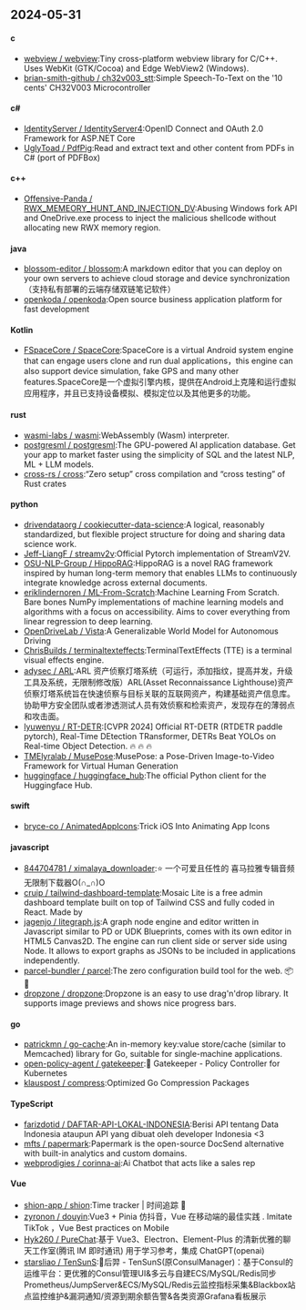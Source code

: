 ## 2024-05-31
#### c
* [webview / webview](https://github.com/webview/webview):Tiny cross-platform webview library for C/C++. Uses WebKit (GTK/Cocoa) and Edge WebView2 (Windows).
* [brian-smith-github / ch32v003_stt](https://github.com/brian-smith-github/ch32v003_stt):Simple Speech-To-Text on the '10 cents' CH32V003 Microcontroller
#### c#
* [IdentityServer / IdentityServer4](https://github.com/IdentityServer/IdentityServer4):OpenID Connect and OAuth 2.0 Framework for ASP.NET Core
* [UglyToad / PdfPig](https://github.com/UglyToad/PdfPig):Read and extract text and other content from PDFs in C# (port of PDFBox)
#### c++
* [Offensive-Panda / RWX_MEMEORY_HUNT_AND_INJECTION_DV](https://github.com/Offensive-Panda/RWX_MEMEORY_HUNT_AND_INJECTION_DV):Abusing Windows fork API and OneDrive.exe process to inject the malicious shellcode without allocating new RWX memory region.
#### java
* [blossom-editor / blossom](https://github.com/blossom-editor/blossom):A markdown editor that you can deploy on your own servers to achieve cloud storage and device synchronization（支持私有部署的云端存储双链笔记软件）
* [openkoda / openkoda](https://github.com/openkoda/openkoda):Open source business application platform for fast development
#### Kotlin
* [FSpaceCore / SpaceCore](https://github.com/FSpaceCore/SpaceCore):SpaceCore is a virtual Android system engine that can engage users clone and run dual applications，this engine can also support device simulation, fake GPS and many other features.SpaceCore是一个虚拟引擎内核，提供在Android上克隆和运行虚拟应用程序，并且已支持设备模拟、模拟定位以及其他更多的功能。
#### rust
* [wasmi-labs / wasmi](https://github.com/wasmi-labs/wasmi):WebAssembly (Wasm) interpreter.
* [postgresml / postgresml](https://github.com/postgresml/postgresml):The GPU-powered AI application database. Get your app to market faster using the simplicity of SQL and the latest NLP, ML + LLM models.
* [cross-rs / cross](https://github.com/cross-rs/cross):“Zero setup” cross compilation and “cross testing” of Rust crates
#### python
* [drivendataorg / cookiecutter-data-science](https://github.com/drivendataorg/cookiecutter-data-science):A logical, reasonably standardized, but flexible project structure for doing and sharing data science work.
* [Jeff-LiangF / streamv2v](https://github.com/Jeff-LiangF/streamv2v):Official Pytorch implementation of StreamV2V.
* [OSU-NLP-Group / HippoRAG](https://github.com/OSU-NLP-Group/HippoRAG):HippoRAG is a novel RAG framework inspired by human long-term memory that enables LLMs to continuously integrate knowledge across external documents.
* [eriklindernoren / ML-From-Scratch](https://github.com/eriklindernoren/ML-From-Scratch):Machine Learning From Scratch. Bare bones NumPy implementations of machine learning models and algorithms with a focus on accessibility. Aims to cover everything from linear regression to deep learning.
* [OpenDriveLab / Vista](https://github.com/OpenDriveLab/Vista):A Generalizable World Model for Autonomous Driving
* [ChrisBuilds / terminaltexteffects](https://github.com/ChrisBuilds/terminaltexteffects):TerminalTextEffects (TTE) is a terminal visual effects engine.
* [adysec / ARL](https://github.com/adysec/ARL):ARL 资产侦察灯塔系统（可运行，添加指纹，提高并发，升级工具及系统，无限制修改版）ARL(Asset Reconnaissance Lighthouse)资产侦察灯塔系统旨在快速侦察与目标关联的互联网资产，构建基础资产信息库。 协助甲方安全团队或者渗透测试人员有效侦察和检索资产，发现存在的薄弱点和攻击面。
* [lyuwenyu / RT-DETR](https://github.com/lyuwenyu/RT-DETR):[CVPR 2024] Official RT-DETR (RTDETR paddle pytorch), Real-Time DEtection TRansformer, DETRs Beat YOLOs on Real-time Object Detection. 🔥 🔥 🔥
* [TMElyralab / MusePose](https://github.com/TMElyralab/MusePose):MusePose: a Pose-Driven Image-to-Video Framework for Virtual Human Generation
* [huggingface / huggingface_hub](https://github.com/huggingface/huggingface_hub):The official Python client for the Huggingface Hub.
#### swift
* [bryce-co / AnimatedAppIcons](https://github.com/bryce-co/AnimatedAppIcons):Trick iOS Into Animating App Icons
#### javascript
* [844704781 / ximalaya_downloader](https://github.com/844704781/ximalaya_downloader):⭐️ 一个可爱且任性的 喜马拉雅专辑音频无限制下载器O(∩_∩)O
* [cruip / tailwind-dashboard-template](https://github.com/cruip/tailwind-dashboard-template):Mosaic Lite is a free admin dashboard template built on top of Tailwind CSS and fully coded in React. Made by
* [jagenjo / litegraph.js](https://github.com/jagenjo/litegraph.js):A graph node engine and editor written in Javascript similar to PD or UDK Blueprints, comes with its own editor in HTML5 Canvas2D. The engine can run client side or server side using Node. It allows to export graphs as JSONs to be included in applications independently.
* [parcel-bundler / parcel](https://github.com/parcel-bundler/parcel):The zero configuration build tool for the web. 📦🚀
* [dropzone / dropzone](https://github.com/dropzone/dropzone):Dropzone is an easy to use drag'n'drop library. It supports image previews and shows nice progress bars.
#### go
* [patrickmn / go-cache](https://github.com/patrickmn/go-cache):An in-memory key:value store/cache (similar to Memcached) library for Go, suitable for single-machine applications.
* [open-policy-agent / gatekeeper](https://github.com/open-policy-agent/gatekeeper):🐊 Gatekeeper - Policy Controller for Kubernetes
* [klauspost / compress](https://github.com/klauspost/compress):Optimized Go Compression Packages
#### TypeScript
* [farizdotid / DAFTAR-API-LOKAL-INDONESIA](https://github.com/farizdotid/DAFTAR-API-LOKAL-INDONESIA):Berisi API tentang Data Indonesia ataupun API yang dibuat oleh developer Indonesia <3
* [mfts / papermark](https://github.com/mfts/papermark):Papermark is the open-source DocSend alternative with built-in analytics and custom domains.
* [webprodigies / corinna-ai](https://github.com/webprodigies/corinna-ai):Ai Chatbot that acts like a sales rep
#### Vue
* [shion-app / shion](https://github.com/shion-app/shion):Time tracker | 时间追踪 🍂
* [zyronon / douyin](https://github.com/zyronon/douyin):Vue3 + Pinia 仿抖音，Vue 在移动端的最佳实践 . Imitate TikTok ，Vue Best practices on Mobile
* [Hyk260 / PureChat](https://github.com/Hyk260/PureChat):基于 Vue3、Electron、Element-Plus 的清新优雅的聊天工作室(腾讯 IM 即时通讯) 用于学习参考，集成 ChatGPT(openai)
* [starsliao / TenSunS](https://github.com/starsliao/TenSunS):🦄后羿 - TenSunS(原ConsulManager)：基于Consul的运维平台：更优雅的Consul管理UI&多云与自建ECS/MySQL/Redis同步Prometheus/JumpServer&ECS/MySQL/Redis云监控指标采集&Blackbox站点监控维护&漏洞通知/资源到期余额告警&各类资源Grafana看板展示
